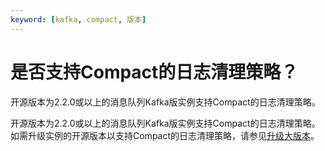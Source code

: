 ```yaml
---
keyword: [kafka, compact, 版本]
---
```


# 是否支持Compact的日志清理策略？

开源版本为2.2.0或以上的消息队列Kafka版实例支持Compact的日志清理策略。

开源版本为2.2.0或以上的消息队列Kafka版实例支持Compact的日志清理策略。如需升级实例的开源版本以支持Compact的日志清理策略，请参见[升级大版本](/cn.zh-CN/用户指南/实例/升级实例版本.md)。

